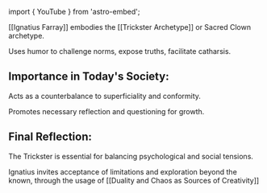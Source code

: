 import { YouTube } from 'astro-embed';
<YouTube id="https://www.youtube.com/watch?v=rLEO_aYlMZk"/>

[[Ignatius Farray]] embodies the [[Trickster Archetype]] or Sacred Clown archetype.

Uses humor to challenge norms, expose truths, facilitate catharsis.

## Importance in Today's Society:

Acts as a counterbalance to superficiality and conformity.

Promotes necessary reflection and questioning for growth.

## Final Reflection:

The Trickster is essential for balancing psychological and social tensions.

Ignatius invites acceptance of limitations and exploration beyond the known, through the usage of [[Duality and Chaos as Sources of Creativity]]
